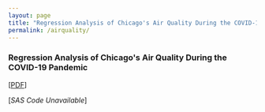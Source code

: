 ```yaml
---
layout: page
title: "Regression Analysis of Chicago's Air Quality During the COVID-19 Pandemic"
permalink: /airquality/
---
```

### Regression Analysis of Chicago's Air Quality During the COVID-19 Pandemic

[[PDF](https://arosenblum1.github.io/arosenblum1/Portfolio/Regression%20Analysis%20of%20Chicago%27s%20Air%20Quality%20During%20the%20COVID-19%20Pandemic/Report%20-%20ChicagoAirQuality.pdf)]

[*SAS Code Unavailable*]